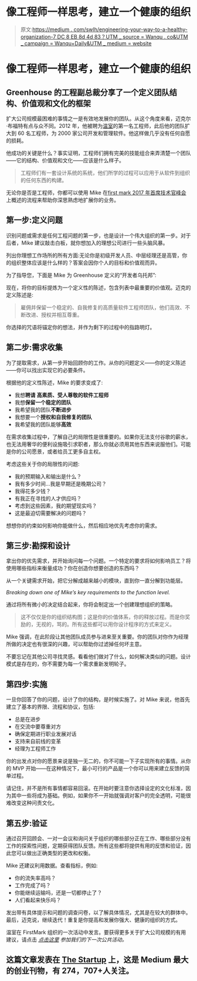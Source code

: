 # 像工程师一样思考，建立一个健康的组织

> 原文:[https://medium . com/swlh/engineering-your-way-to-a-healthy-organization-7 DC 8 EB 8d 4d 83？UTM _ source = Wanqu . co&UTM _ campaign = Wanqu+Daily&UTM _ medium = website](https://medium.com/swlh/engineering-your-way-to-a-healthy-organization-7dc8eb8d4d83?utm_source=wanqu.co&utm_campaign=Wanqu+Daily&utm_medium=website)

# 像工程师一样思考，建立一个健康的组织

## Greenhouse 的工程副总裁分享了一个定义团队结构、价值观和文化的框架



扩大公司规模最困难的事情之一是有效地发展你的团队。从这个角度来看，迈克尔·布福特有点与众不同。2012 年，他被聘为[温室](http://www.greenhouse.io/)的第一名工程师，此后他的团队扩大到 60 名工程师，为 2000 家公司开发和管理软件。他这样做几乎没有任何自愿的损耗。

他成功的关键是什么？事实证明，工程师们拥有完美的技能组合来弄清楚一个团队——它的结构、价值观和文化——应该是什么样子。

> 工程师们有一套设计系统的系统，他们所学的过程可以应用于从软件到组织的任何东西的构建。

无论你是否是工程师，你都可以使用 Mike 在[first mark 2017 年首席技术官峰会](https://hackernoon.com/leadership-tips-for-ctos-46c3b565bd52)上概述的流程来帮助你深思熟虑地扩展你的业务。

## **第一步:定义问题**

识别问题或需求是任何工程问题的第一步，也是设计一个伟大组织的第一步。对于后者，Mike 建议敲击白板，就你想加入的理想公司进行一些头脑风暴。

列出你理想工作场所的所有方面:无论你是初级开发人员、中层经理还是高管，你的组织整体应该是什么样的？答案会因你个人的目标和价值观而异。

为了指导您，下面是 Mike 为 Greenhouse 定义的“开发者乌托邦”:



现在，将你的目标提炼为一个定义性的陈述，包含列表中最重要的价值观。迈克的定义陈述是:

> 雇佣并保留一个稳定的、自我修复的高质量软件工程师团队，他们高效、不断改进、授权并相互尊重。

你选择的咒语将锚定你的想法，并作为剩下的过程中的指路明灯。

## **第二步:需求收集**

为了提取需求，从第一步开始回顾你的工作。从你的问题定义——你的定义陈述——你可以找出实现它的必要条件。

根据他的定义性陈述，Mike 的要求变成了:

*   我想**聘请** **高素质、受人尊敬的软件工程师**
*   我想**保留一个稳定的团队**
*   我希望我的团队**不断进步**
*   我想要一个**授权和自我修复的团队**
*   我希望我的团队能够**高效**

在需求收集过程中，了解自己的局限性是很重要的。如果你无法支付谷歌的薪水，也无法用奢华的便利设施吸引求职者，那么你就必须用其他东西来说服他们。可能是你的公司愿景，或者给员工更多自主权。

考虑这些关于你的局限性的问题:

*   我的预期输入和输出是什么？
*   我有多少时间…我是早期还是晚期公司？
*   我得花多少钱？
*   有我正在寻找的人才供应吗？
*   考虑到这些因素，我的期望现实吗？
*   这是最迫切需要解决的问题吗？

想想你的约束如何影响你能做什么，然后相应地优先考虑你的需求。

## **第三步:勘探和设计**

拿出你的优先需求，并开始询问每一个问题。一个特定的要求将如何影响员工？将使用哪些指标来衡量成功？你在创造你想要创造的东西吗？

从一个关键需求开始，把它分解成越来越小的模块，直到你一直分解到功能层。



*Breaking down one of Mike’s key requirements to the function level.*



通过将所有微小的决定结合起来，你将会制定出一个创建理想组织的策略。

> 这不仅仅是你的组织结构图；这是你的价值体系，你的释放过程。而是你奖励的，无视的，骂的。所有这些都可以用你设计程序的方式来定义。

Mike 强调，在此阶段让其他团队成员参与进来至关重要。你的团队对你作为经理所做的决定也有很深的兴趣，可以帮助你过滤掉任何坏主意。

不要忘记在其他公司寻找灵感。看看他们做对了什么，如何解决类似的问题。设计模式是存在的，你不需要为每一个需求重新发明轮子。

## **第四步:实施**

一旦你回答了你的问题，设计了你的结构，是时候实施了。对 Mike 来说，他首先建立了基本的界限、流程和协议，包括:

*   总是在进步
*   在交流中要尊重对方
*   确保定期进行职业发展对话
*   支持来自前线的变革
*   经理为工程师工作

你的出发点对你的愿景来说是独一无二的，你不可能一下子实现所有的事情。从你的 MVP 开始——在这种情况下，最小可行的产品是一个你可以用来建立反馈的简单过程。

请记住，并不是所有事情都容易回滚。在开始时要注意你选择设定的文化标准，因为其中一些将成为基础。例如，如果你不一开始就强调对客户的完全透明，可能很难改变这种问责文化。

## **第五步:验证**

通过召开回顾会、一对一会议和询问关于组织的哪些部分正在工作、哪些部分没有工作的探索性问题，定期获得团队反馈。所有这些都将提供有用的反馈和验证，因此您可以做出正确类型的更改和权衡。

Mike 还建议利用数据。查看指标，例如:

*   你的流失率高吗？
*   工作完成了吗？
*   你能继续运输吗，还是一切都停止了？
*   人们看起来快乐吗？

发出带有具体提示和问题的调查问卷，以了解具体情况，尤其是在较大的群体中。最后，迈克说，继续迭代！重复是你提高和发展你强大、健康的组织的方式。

温室在 FirstMark 组织的一次活动中发言。要获得更多关于扩大公司规模的有用建议，请点击 [*点击这里*](http://firstmarkcap.com/driven/) *参加我们的下一次公共活动。*



## 这篇文章发表在 [The Startup](https://medium.com/swlh) 上，这是 Medium 最大的创业刊物，有 274，707+人关注。





